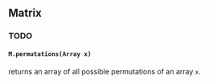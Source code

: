 ## Matrix


### TODO

#### `M.permutations(Array x)`
returns an array of all possible permutations of an array `x`.
